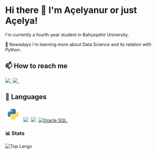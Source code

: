 # Hi there 👋 I'm Açelyanur or just Açelya! 
I'm currently a fourth-year student in Bahçeşehir University.

🌱 Nowadays i'm learning more about Data Science and its relation with Python. 

## 📫 How to reach me
<a href ="https://www.linkedin.com/in/acelyanur-sen/"><img width=50px src="https://upload.wikimedia.org/wikipedia/commons/thumb/c/ca/LinkedIn_logo_initials.png/640px-LinkedIn_logo_initials.png">&nbsp;</a>
<a href ="mailto:acelyasen19@gmail.com"><img width=50px src="https://cdn-icons-png.flaticon.com/512/5968/5968534.png">&nbsp;</a>


## 🤔 Languages
<div>
  <img width=50px src="https://raw.githubusercontent.com/github/explore/80688e429a7d4ef2fca1e82350fe8e3517d3494d/topics/python/python.png">&nbsp;
  <img width=50px src="https://cdn-icons-png.flaticon.com/512/6132/6132222.png">&nbsp;
  <img width=45px src="https://static-00.iconduck.com/assets.00/c-sharp-c-icon-456x512-9sej0lrz.png">&nbsp;
  <a href = "https://www.oracle.com/database/technologies/appdev/sql.html"><img width=45px src="https://upload.wikimedia.org/wikipedia/en/thumb/6/68/Oracle_SQL_Developer_logo.svg/1200px-Oracle_SQL_Developer_logo.svg.png" alt= "Oracle SQL">&nbsp;</a>

</div>

### 📊 Stats

![Top Langs](https://github-readme-stats-sigma-five.vercel.app/api/top-langs/?username=acelyasn&theme=nightowl)

<!--
<!--
**acelyasn/acelyasn** is a ✨ _special_ ✨ repository because its `README.md` (this file) appears on your GitHub profile.

Here are some ideas to get you started:

- 🔭 I’m currently working on ...
- 
- 👯 I’m looking to collaborate on ...
- 🤔 I’m looking for help with ...
- 💬 Ask me about ...
-  ...
- 😄 Pronouns: ...
- ⚡ Fun fact: ...
-->
